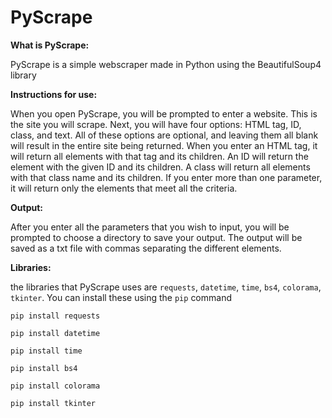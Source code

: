 # PyScrape

<strong>What is PyScrape:</strong>

PyScrape is a simple webscraper made in Python using the BeautifulSoup4 library


<strong>Instructions for use:</strong>

When you open PyScrape, you will be prompted to enter a website. This is the site you will scrape. Next, you will have four options: HTML tag, ID, class, and text. All of these options are optional, and leaving them all blank will result in the entire site being returned. When you enter an HTML tag, it will return all elements with that tag and its children. An ID will return the element with the given ID and its children. A class will return all elements with that class name and its children. If you enter more than one parameter, it will return only the elements that meet all the criteria.

<strong>Output:</strong>

After you enter all the parameters that you wish to input, you will be prompted to choose a directory to save your output. The output will be saved as a txt file with commas separating the different elements.

<strong>Libraries:</strong>

the libraries that PyScrape uses are `requests`, `datetime`, `time`, `bs4`, `colorama`, `tkinter`. You can install these using the `pip` command 
```poweshell
pip install requests
```
```poweshell
pip install datetime
```
```poweshell
pip install time
```
```poweshell
pip install bs4
```
```poweshell
pip install colorama
```
```poweshell
pip install tkinter
```
